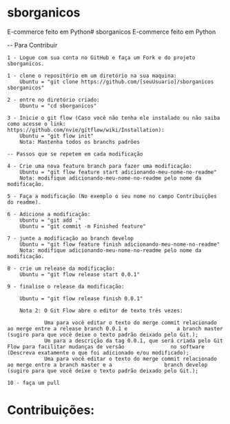 # sborganicos
E-commerce feito em Python# sborganicos
E-commerce feito em Python

-- Para Contribuir
	
	1 - Logue com sua conta no GitHub e faça um Fork e do projeto sborganicos.

	1 - clone o repositório em um diretório na sua maquina:
		Ubuntu = "git clone https://github.com/[seuUsuario]/sborganicos sborganicos"

	2 - entre no diretório criado:
		Ubuntu = "cd sborganicos"

	3 - Inicie o git flow (Caso você não tenha ele instalado ou não saiba como acesse o link: https://github.com/nvie/gitflow/wiki/Installation):
		Ubuntu = "git flow init"
		Nota: Mantenha todos os branchs padrões 
	
	-- Passos que se repetem em cada modificação

	4 - Crie uma nova feature branch para fazer uma modificação:
		Ubuntu = "git flow feature start adicionando-meu-nome-no-readme"
		Nota: modifique adicionando-meu-nome-no-readme pelo nome da modificação.

	5 - Faça a modificação (No exemplo o seu nome no campo Contribuições do readme).

	6 - Adicione a modificação:
		Ubuntu = "git add ."
		Ubuntu = "git commit -m Finished feature"

	7 - junte a modificação ao branch develop
		Ubuntu = "git flow feature finish adicionando-meu-nome-no-readme"	
		Nota: modifique adicionando-meu-nome-no-readme pelo nome da modificação.

	8 - crie um release da modificação:
		Ubuntu = "git flow release start 0.0.1"

	9 - finalise o release da modificação:

		Ubuntu = "git flow release finish 0.0.1"

		Nota 2: O Git Flow abre o editor de texto três vezes:

    			Uma para você editar o texto do merge commit relacionado ao merge entre a release branch 0.0.1 e 				a branch master (sugiro para que você deixe o texto padrão deixado pelo Git.);
    			Um para a descrição da tag 0.0.1, que será criada pelo Git Flow para facilitar mudanças de versão 				no software (Descreva exatamente o que foi adicionado e/ou modificado);
    			Uma para você editar o texto do merge commit relacionado ao merge entre a branch master e a 				branch develop (sugiro para que você deixe o texto padrão deixado pelo Git.);

	10 - faça um pull




# Contribuições:

